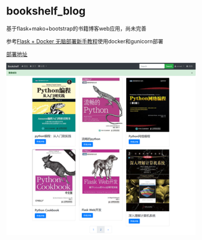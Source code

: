# bookshelf_blog

基于flask+mako+bootstrap的书籍博客web应用，尚未完善

参考[Flask + Docker 无脑部署新手教程](https://zhuanlan.zhihu.com/p/78432719)使用docker和gunicorn部署

[部署地址](http://118.31.42.32/)

![示例图片](/screenshots/example.png)

